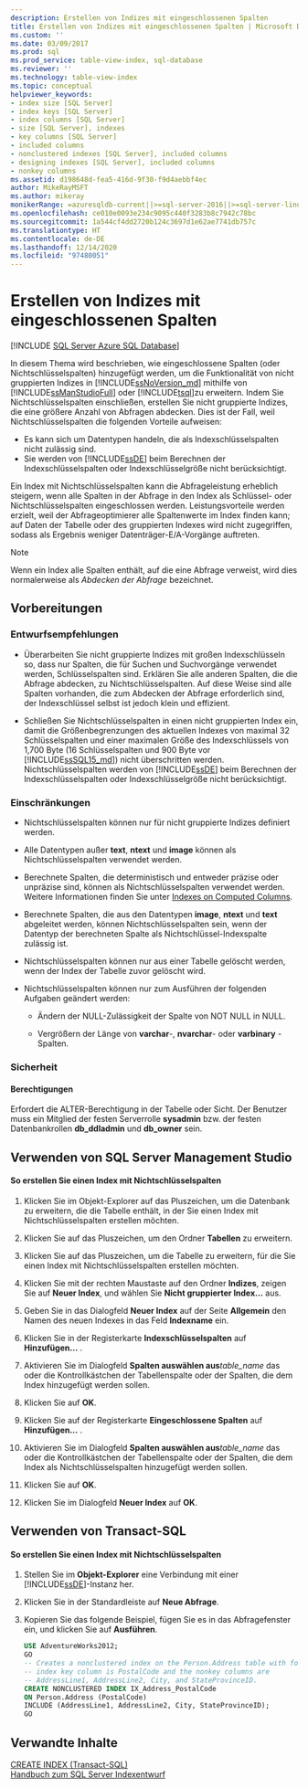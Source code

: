 ```yaml
---
description: Erstellen von Indizes mit eingeschlossenen Spalten
title: Erstellen von Indizes mit eingeschlossenen Spalten | Microsoft Dokumentation
ms.custom: ''
ms.date: 03/09/2017
ms.prod: sql
ms.prod_service: table-view-index, sql-database
ms.reviewer: ''
ms.technology: table-view-index
ms.topic: conceptual
helpviewer_keywords:
- index size [SQL Server]
- index keys [SQL Server]
- index columns [SQL Server]
- size [SQL Server], indexes
- key columns [SQL Server]
- included columns
- nonclustered indexes [SQL Server], included columns
- designing indexes [SQL Server], included columns
- nonkey columns
ms.assetid: d198648d-fea5-416d-9f30-f9d4aebbf4ec
author: MikeRayMSFT
ms.author: mikeray
monikerRange: =azuresqldb-current||>=sql-server-2016||>=sql-server-linux-2017||=azuresqldb-mi-current
ms.openlocfilehash: ce010e0093e234c9095c440f3283b8c7942c78bc
ms.sourcegitcommit: 1a544cf4dd2720b124c3697d1e62ae7741db757c
ms.translationtype: HT
ms.contentlocale: de-DE
ms.lasthandoff: 12/14/2020
ms.locfileid: "97480051"
---
```

# <a name="create-indexes-with-included-columns"></a>Erstellen von Indizes mit eingeschlossenen Spalten
[!INCLUDE [SQL Server Azure SQL Database](../../includes/applies-to-version/sql-asdb.md)]

  In diesem Thema wird beschrieben, wie eingeschlossene Spalten (oder Nichtschlüsselspalten) hinzugefügt werden, um die Funktionalität von nicht gruppierten Indizes in [!INCLUDE[ssNoVersion_md](../../includes/ssnoversion-md.md)] mithilfe von [!INCLUDE[ssManStudioFull](../../includes/ssmanstudiofull-md.md)] oder [!INCLUDE[tsql](../../includes/tsql-md.md)]zu erweitern. Indem Sie Nichtschlüsselspalten einschließen, erstellen Sie nicht gruppierte Indizes, die eine größere Anzahl von Abfragen abdecken. Dies ist der Fall, weil Nichtschlüsselspalten die folgenden Vorteile aufweisen:  
  
-   Es kann sich um Datentypen handeln, die als Indexschlüsselspalten nicht zulässig sind.  
-   Sie werden von [!INCLUDE[ssDE](../../includes/ssde-md.md)] beim Berechnen der Indexschlüsselspalten oder Indexschlüsselgröße nicht berücksichtigt.  
  
 Ein Index mit Nichtschlüsselspalten kann die Abfrageleistung erheblich steigern, wenn alle Spalten in der Abfrage in den Index als Schlüssel- oder Nichtschlüsselspalten eingeschlossen werden. Leistungsvorteile werden erzielt, weil der Abfrageoptimierer alle Spaltenwerte im Index finden kann; auf Daten der Tabelle oder des gruppierten Indexes wird nicht zugegriffen, sodass als Ergebnis weniger Datenträger-E/A-Vorgänge auftreten.  
  
> [!NOTE]  
> Wenn ein Index alle Spalten enthält, auf die eine Abfrage verweist, wird dies normalerweise als *Abdecken der Abfrage* bezeichnet.  
   
##  <a name="before-you-begin"></a><a name="BeforeYouBegin"></a> Vorbereitungen  
  
###  <a name="design-recommendations"></a><a name="DesignRecs"></a> Entwurfsempfehlungen  
  
-   Überarbeiten Sie nicht gruppierte Indizes mit großen Indexschlüsseln so, dass nur Spalten, die für Suchen und Suchvorgänge verwendet werden, Schlüsselspalten sind. Erklären Sie alle anderen Spalten, die die Abfrage abdecken, zu Nichtschlüsselspalten. Auf diese Weise sind alle Spalten vorhanden, die zum Abdecken der Abfrage erforderlich sind, der Indexschlüssel selbst ist jedoch klein und effizient.  
  
-   Schließen Sie Nichtschlüsselspalten in einen nicht gruppierten Index ein, damit die Größenbegrenzungen des aktuellen Indexes von maximal 32 Schlüsselspalten und einer maximalen Größe des Indexschlüssels von 1,700 Byte (16 Schlüsselspalten und 900 Byte vor [!INCLUDE[ssSQL15_md](../../includes/sssql15-md.md)]) nicht überschritten werden. Nichtschlüsselspalten werden von [!INCLUDE[ssDE](../../includes/ssde-md.md)] beim Berechnen der Indexschlüsselspalten oder Indexschlüsselgröße nicht berücksichtigt.  
  
###  <a name="limitations-and-restrictions"></a><a name="Restrictions"></a> Einschränkungen  
  
-   Nichtschlüsselspalten können nur für nicht gruppierte Indizes definiert werden.  
  
-   Alle Datentypen außer **text**, **ntext** und **image** können als Nichtschlüsselspalten verwendet werden.  
  
-   Berechnete Spalten, die deterministisch und entweder präzise oder unpräzise sind, können als Nichtschlüsselspalten verwendet werden. Weitere Informationen finden Sie unter [Indexes on Computed Columns](../../relational-databases/indexes/indexes-on-computed-columns.md).  
  
-   Berechnete Spalten, die aus den Datentypen **image**, **ntext** und **text** abgeleitet werden, können Nichtschlüsselspalten sein, wenn der Datentyp der berechneten Spalte als Nichtschlüssel-Indexspalte zulässig ist.  
  
-   Nichtschlüsselspalten können nur aus einer Tabelle gelöscht werden, wenn der Index der Tabelle zuvor gelöscht wird.  
  
-   Nichtschlüsselspalten können nur zum Ausführen der folgenden Aufgaben geändert werden:  
  
    -   Ändern der NULL-Zulässigkeit der Spalte von NOT NULL in NULL.  
  
    -   Vergrößern der Länge von **varchar**-, **nvarchar**- oder **varbinary** -Spalten.  
  
###  <a name="security"></a><a name="Security"></a> Sicherheit  
  
####  <a name="permissions"></a><a name="Permissions"></a> Berechtigungen  
 Erfordert die ALTER-Berechtigung in der Tabelle oder Sicht. Der Benutzer muss ein Mitglied der festen Serverrolle **sysadmin** bzw. der festen Datenbankrollen **db_ddladmin** und **db_owner** sein.  
  
##  <a name="using-sql-server-management-studio"></a><a name="SSMSProcedure"></a> Verwenden von SQL Server Management Studio  
  
#### <a name="to-create-an-index-with-nonkey-columns"></a>So erstellen Sie einen Index mit Nichtschlüsselspalten  
  
1.  Klicken Sie im Objekt-Explorer auf das Pluszeichen, um die Datenbank zu erweitern, die die Tabelle enthält, in der Sie einen Index mit Nichtschlüsselspalten erstellen möchten.  
  
2.  Klicken Sie auf das Pluszeichen, um den Ordner **Tabellen** zu erweitern.  
  
3.  Klicken Sie auf das Pluszeichen, um die Tabelle zu erweitern, für die Sie einen Index mit Nichtschlüsselspalten erstellen möchten.  
  
4.  Klicken Sie mit der rechten Maustaste auf den Ordner **Indizes**, zeigen Sie auf **Neuer Index**, und wählen Sie **Nicht gruppierter Index...** aus.  
  
5.  Geben Sie in das Dialogfeld **Neuer Index** auf der Seite **Allgemein** den Namen des neuen Indexes in das Feld **Indexname** ein.  
  
6.  Klicken Sie in der Registerkarte **Indexschlüsselspalten** auf **Hinzufügen…** .  
  
7.  Aktivieren Sie im Dialogfeld **Spalten auswählen aus**_table\_name_ das oder die Kontrollkästchen der Tabellenspalte oder der Spalten, die dem Index hinzugefügt werden sollen.  
  
8.  Klicken Sie auf **OK**.  
  
9. Klicken Sie auf der Registerkarte **Eingeschlossene Spalten** auf **Hinzufügen...** .  
  
10. Aktivieren Sie im Dialogfeld **Spalten auswählen aus**_table\_name_ das oder die Kontrollkästchen der Tabellenspalte oder der Spalten, die dem Index als Nichtschlüsselspalten hinzugefügt werden sollen.  
  
11. Klicken Sie auf **OK**.  
  
12. Klicken Sie im Dialogfeld **Neuer Index** auf **OK**.  
  
##  <a name="using-transact-sql"></a><a name="TsqlProcedure"></a> Verwenden von Transact-SQL  
  
#### <a name="to-create-an-index-with-nonkey-columns"></a>So erstellen Sie einen Index mit Nichtschlüsselspalten  
  
1.  Stellen Sie im **Objekt-Explorer** eine Verbindung mit einer [!INCLUDE[ssDE](../../includes/ssde-md.md)]-Instanz her.  
  
2.  Klicken Sie in der Standardleiste auf **Neue Abfrage**.  
  
3.  Kopieren Sie das folgende Beispiel, fügen Sie es in das Abfragefenster ein, und klicken Sie auf **Ausführen**.  
  
    ```sql  
    USE AdventureWorks2012;  
    GO  
    -- Creates a nonclustered index on the Person.Address table with four included (nonkey) columns.   
    -- index key column is PostalCode and the nonkey columns are  
    -- AddressLine1, AddressLine2, City, and StateProvinceID.  
    CREATE NONCLUSTERED INDEX IX_Address_PostalCode  
    ON Person.Address (PostalCode)  
    INCLUDE (AddressLine1, AddressLine2, City, StateProvinceID);  
    GO  
    ```  

## <a name="related-content"></a>Verwandte Inhalte  
[CREATE INDEX &#40;Transact-SQL&#41;](../../t-sql/statements/create-index-transact-sql.md)    
[Handbuch zum SQL Server Indexentwurf](../../relational-databases/sql-server-index-design-guide.md)   
